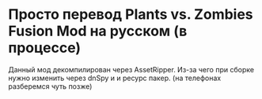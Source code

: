 # Просто перевод Plants vs. Zombies Fusion Mod на русском (в процессе)
Данный мод декомпилирован через AssetRipper. Из-за чего при сборке нужно изменить через dnSpy и и ресурс пакер. (на телефонах разберемся чуть позже)
